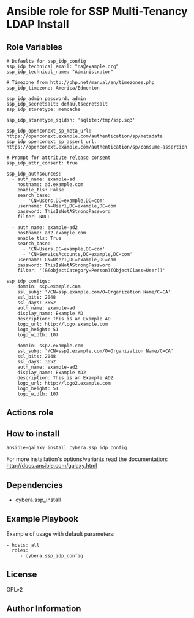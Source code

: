 Ansible role for SSP Multi-Tenancy LDAP Install
===================================


Role Variables
--------------

```
# Defaults for ssp_idp_config
ssp_idp_technical_email: "na@example.org"
ssp_idp_technical_name: "Administrator"

# Timezone from http://php.net/manual/en/timezones.php
ssp_idp_timezone: America/Edmonton

ssp_idp_admin_password: admin
ssp_idp_secretsalt: defaultsecretsalt
ssp_idp_storetype: memcache

ssp_idp_storetype_sqldsn: 'sqlite:/tmp/ssp.sq3'

ssp_idp_openconext_sp_meta_url: https://openconext.example.com/authentication/sp/metadata
ssp_idp_openconext_sp_assert_url: https://openconext.example.com/authentication/sp/consume-assertion

# Prompt for attribute release consent
ssp_idp_attr_consent: true

ssp_idp_authsources:
  - auth_name: example-ad
    hostname: ad.example.com
    enable_tls: False
    search_base:
      - 'CN=Users,DC=example,DC=com'
    username: CN=User1,DC=example,DC=com
    password: ThisIsNotAStrongPassword
    filter: NULL

  - auth_name: example-ad2
    hostname: ad2.example.com
    enable_tls: True
    search_base:
      - 'CN=Users,DC=example,DC=com'
      - 'CN=ServiceAccounts,DC=example,DC=com'
    username: CN=User1,DC=example,DC=com
    password: ThisIsNotAStrongPassword
    filter: '(&(objectCategory=Person)(ObjectClass=User))'

ssp_idp_configs:
  - domain: ssp.example.com
    ssl_subj: '/CN=ssp.example.com/O=Organization Name/C=CA'
    ssl_bits: 2048
    ssl_days: 3652
    auth_name: example-ad
    display_name: Example AD
    description: This is an Example AD
    logo_url: http://logo.example.com
    logo_height: 51
    logo_width: 107

  - domain: ssp2.example.com
    ssl_subj: '/CN=ssp2.example.com/O=Organization Name/C=CA'
    ssl_bits: 2048
    ssl_days: 3652
    auth_name: example-ad2
    display_name: Example AD2
    description: This is an Example AD2
    logo_url: http://logo2.example.com
    logo_height: 51
    logo_width: 107
```
Actions role
------------


How to install
--------------

    ansible-galaxy install cybera.ssp_idp_config

For more installation's options/variants read the documentation: http://docs.ansible.com/galaxy.html

Dependencies
------------

* cybera.ssp_install

Example Playbook
----------------

Example of usage with default parameters:

    - hosts: all
      roles:
         - cybera.ssp_idp_config

License
-------

GPLv2

Author Information
------------------

